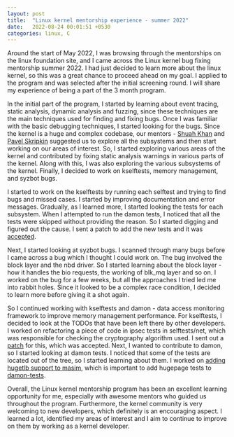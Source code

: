 ```yaml
---
layout: post
title:  "Linux kernel mentorship experience - summer 2022"
date:   2022-08-24 00:01:51 +0530
categories: linux, C
---
```

<style type="text/css">
  img {
    padding: 5px;
    display: block;
  }
</style>

Around the start of May 2022, I was browsing through the mentorships on the linux foundation site, and I came across the Linux kernel bug fixing mentorship summer 2022. I had just decided to learn more about the linux kernel, so this was a great chance to proceed ahead on my goal. I applied to the program and was selected after the initial screening round. I will share my experience of being a part of the 3 month program. 

In the initial part of the program, I started by learning about event tracing, static analysis, dynamic analysis and fuzzing, since these techniques are the main techniques used for finding and fixing bugs. Once I was familiar with the basic debugging techniques, I started looking for the bugs. Since the kernel is a huge and complex codebase, our mentors - [Shuah Khan](https://www.linkedin.com/in/shuah-khan) and [Pavel Skripkin](https://pskrgag.github.io/about/) suggested us to explore all the subsystems and then start working on our areas of interest. So, I started exploring various areas of the kernel and contributed by fixing static analysis warnings in various parts of the kernel. Along with this, I was also exploring the various subsystems of the kernel. Finally, I decided to work on kselftests, memory management, and syzbot bugs. 

I started to work on the kselftests by running each selftest and trying to find bugs and missed cases. I started by improving documentation and error messages. Gradually, as I learned more, I started looking the tests for each subsystem. When I attempted to run the damon tests, I noticed that all the tests were skipped without providing the reason. So I started digging and figured out the cause. I sent a patch to add the new tests and it was [accepted](https://git.kernel.org/pub/scm/linux/kernel/git/next/linux-next.git/commit/?id=43fe0cc46b6206b25f0f13bb249f0078441ae15a).

Next, I started looking at syzbot bugs. I scanned through many bugs before I came across a bug which I thought I could work on. The bug involved the block layer and the nbd driver. So I started learning about the block layer - how it handles the bio requests, the working of blk_mq layer and so on. I worked on the bug for a few weeks, but all the approaches I tried led me into rabbit holes. Since it looked to be a complex race condition, I decided to learn more before giving it a shot again. 

So I continued working with kselftests and damon - data access monitoring framework to improve memory management performance. For kselftests, I decided to look at the TODOs that have been left there by other developers. I worked on refactoring a piece of code in ipsec tests in selftests/net, which was responsible for checking the cryptography algorithm used. I sent out a [patch](https://git.kernel.org/pub/scm/linux/kernel/git/next/linux-next.git/commit/?id=93d7c52a6eb93e58e4569bd4de95ba3b19e3cf20) for this, which was accepted. Next, I wanted to contribute to damon, so I started looking at damon tests. I noticed that some of the tests are located out of the tree, so I started learning about them. I worked on [adding hugetlb support to masim](https://github.com/sjp38/masim/pull/3), which is important to add hugepage tests to [damon-tests](https://github.com/awslabs/damon-tests).

Overall, the Linux kernel mentorship program has been an excellent learning opportunity for me, especially with awesome mentors who guided us throughout the program. Furthermore, the kernel community is very welcoming to new developers, which definitely is an encouraging aspect. I learned a lot, identified my areas of interest and I aim to continue to improve on them by working as a kernel developer.

